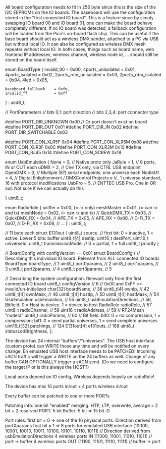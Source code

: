 All board configuration needs to fit in 256 byte since this is the size of the I2C EEPROMs on the IO boards.
The baseboard will use the configuration stored in the "first connected IO board". This is a feature since by simply swapping IO board 00 and IO board 01, one can make the board behave completely different.
If no IO board was detected, a fallback configuration will be loaded from the Pico's on-board flash chip. This can be useful if the base board should act as a wireless DMX sender, attached to a PC via USB but without local IO. It can also be configured as wireless DMX mesh repeater without local IO. In both cases, things such as board name, web frontend IP addresses, wireless channel, wireless node id, ... should still be stored on the board itself.

enum BoardType {
    invalid_00            = 0x00,
    4ports_unisolated     = 0x01,
    4ports_isolated       = 0x02,
    2ports_rdm_unisolated = 0x03,
    2ports_rdm_isolated   = 0x04,
    4led                  = 0x05,

    baseboard_fallback    = 0xfe,
    invalid_ff            = 0xff
} : uint8_t;

// PortParameters
// bits 0,1: port direction
// bits 2,3,4: port connector type

#define PORT_DIR_UNKNOWN    0x00 // Or port doesn't exist on board
#define PORT_DIR_OUT        0x01
#define PORT_DIR_IN         0x02
#define PORT_DIR_SWITCHABLE 0x03

#define PORT_CON_XLR5F      0x04
#define PORT_CON_XLR5M      0x08
#define PORT_CON_XLR3F      0x0C
#define PORT_CON_XLR3M      0x10
#define PORT_CON_RJ45       0x14
#define PORT_CON_SCREW      0x18

enum UsbEmulation {
  None                    = 0, // Native proto only
  JaRule                  = 1, // 8 ports, IN or OUT each
  uDMX                    = 2, // One TX only, via CTRL USB endpoint
  OpenDMX                 = 3, // Multiple (8?) serial endpoints, one universe each
  NodleU1                 = 4, // Digital Enlightenment / DMXControl Projects e.V., 1 universe standard, 16 with protocol modifications
  UsbPro                  = 5, // ENTTEC USB Pro. One in OR out. Not sure if we can actually do this

} uint8_t;


enum RadioRole {
    sniffer               = 0x00, (= rx only)
    meshMaster            = 0x01, (= can rx and tx)
    meshNode              = 0x02, (= can rx and tx)
    // QuickDMX_TX        = 0x03,
    // QuickDMX_RX        = 0x04,
    // APE_TX             = 0x05,
    // APE_RX             = 0x06,
    // D-Fi_TX            = 0x07,
    // D-Fi_RX            = 0x08,
    // ...
} : uint8_t;

// 11 byte each
struct E131out {
  uint8_t source,       // first bit: 0 = inactive, 1 = active. Lower 5 bits: buffer
  uint8_t[4] destIp,
  uint16_t destPort,
  uint16_t universeId,
  uint8_t transmissionMode, // 0 = partial, 1 = full
  uint8_t priority
}


// BoardConfig with configVersion == 0x01
struct BoardConfig {
  // Describing this individual IO board. Relevant from ALL connected IO boards
  BoardType   boardType,       // 1
  uint8_t     port0params,     // 2
  uint8_t     port1params,     // 3
  uint8_t     port2params,     // 4
  uint8_t     port3params,     // 5

  // Describing the system configuration. Relevant only from the first connected IO board
  uint8_t     configVersion    // 6    // 0x00 and 0xFF == invalid/un-initialized
  char[32]    boardName,       // 38
  uint8_t[4]  ownIp,           // 42
  uint8_t[4]  ownMask,         // 46
  uint8_t[4]  hostIp,          // 50
  uint8_t[4]  hostMask,        // 54
  UsbEmulation usbEmulation,   // 55
  uint8_t     usbEmulationDirections, // 56, Bitfield. 0 = Host to device. 1 = device to host
  RadioRole   radioRole,       // 57
  uint8_t     radioChannel,    // 58
  uint16_t    radioAddress,    // 59 // RF24Mesh "nodeId"
  uint8_t     radioParams,     // 60 // Bit field. bit0: 0 = no compression, 1 = compression; bit1: 0 = send partial universes, 1 = send complete universes
  uint16_t[32] patchings,      // 124
  E131out[4] e131outs,         // 168
  uint8_t     statusLedBrightness,
};



The device has 24 internal "buffers"/"universes".
The USB host interface (custom proto) can WRITE those any time and will be notified on every change.
En emulated USB host interface needs to be PATCHED!
Incoming sACN traffic will trigger a WRITE on the 24 buffers as well.
Change of any buffer CAN OPTIONALLY trigger a sACN send. (Do we need to configure the target IP or is this always the HOST?)

Local ports depend on IO config,
Wireless depends heavily on radioRole!

The device has max 16 ports in/out + 4 ports wireless in/out

Every buffer can be patched to one or more PORTs

Patching info:
one bit "enabled"
merging: HTP, LTP, overwrite, average = 2 bit + 2 reserved
PORT: 5 bit
Buffer: 5 bit
=> 15 bit :D

Port rules:
first bit = 0 => one of the 16 physical ports. Direction derived from portXparams
first bit = 1 =>
    8 ports for emulated USB interface (10000, 10001, 10010, 10011, 10100, 10101, 10110, 10111) // Direction derived from usbEmulationDirections
    4 wireless ports IN  (11000, 11001, 11010, 11011) // port -> buffer
    4 wireless ports OUT (11100, 11101, 11110, 11111) // buffer -> port